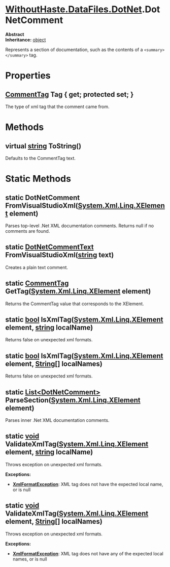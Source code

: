 # [WithoutHaste.DataFiles.DotNet](TableOfContents.WithoutHaste.DataFiles.DotNet.md).DotNetComment

**Abstract**  
**Inheritance:** [object](https://docs.microsoft.com/en-us/dotnet/api/system.object)  

Represents a section of documentation, such as the contents of a `<summary></summary>` tag.  

# Properties

## [CommentTag](WithoutHaste.DataFiles.DotNet.CommentTag.md) Tag { get; protected set; }

The type of xml tag that the comment came from.  

# Methods

## virtual [string](https://docs.microsoft.com/en-us/dotnet/api/system.string) ToString()

Defaults to the CommentTag text.  

# Static Methods

## static DotNetComment FromVisualStudioXml([System.Xml.Linq.XElement](https://docs.microsoft.com/en-us/dotnet/api/system.xml.linq.xelement) element)

Parses top-level .Net XML documentation comments. Returns null if no comments are found.  

## static [DotNetCommentText](WithoutHaste.DataFiles.DotNet.DotNetCommentText.md) FromVisualStudioXml([string](https://docs.microsoft.com/en-us/dotnet/api/system.string) text)

Creates a plain text comment.  

## static [CommentTag](WithoutHaste.DataFiles.DotNet.CommentTag.md) GetTag([System.Xml.Linq.XElement](https://docs.microsoft.com/en-us/dotnet/api/system.xml.linq.xelement) element)

Returns the CommentTag value that corresponds to the XElement.  

## static [bool](https://docs.microsoft.com/en-us/dotnet/api/system.boolean) IsXmlTag([System.Xml.Linq.XElement](https://docs.microsoft.com/en-us/dotnet/api/system.xml.linq.xelement) element, [string](https://docs.microsoft.com/en-us/dotnet/api/system.string) localName)

Returns false on unexpected xml formats.  

## static [bool](https://docs.microsoft.com/en-us/dotnet/api/system.boolean) IsXmlTag([System.Xml.Linq.XElement](https://docs.microsoft.com/en-us/dotnet/api/system.xml.linq.xelement) element, [String[]](https://docs.microsoft.com/en-us/dotnet/api/system.array) localNames)

Returns false on unexpected xml formats.  

## static [List&lt;DotNetComment&gt;](https://docs.microsoft.com/en-us/dotnet/api/system.collections.generic.list-1) ParseSection([System.Xml.Linq.XElement](https://docs.microsoft.com/en-us/dotnet/api/system.xml.linq.xelement) element)

Parses inner .Net XML documentation comments.  

## static [void](https://docs.microsoft.com/en-us/dotnet/api/system.void) ValidateXmlTag([System.Xml.Linq.XElement](https://docs.microsoft.com/en-us/dotnet/api/system.xml.linq.xelement) element, [string](https://docs.microsoft.com/en-us/dotnet/api/system.string) localName)

Throws exception on unexpected xml formats.  

**Exceptions:**  
* **[XmlFormatException](WithoutHaste.DataFiles.XmlFormatException.md)**: XML tag does not have the expected local name, or is null  

## static [void](https://docs.microsoft.com/en-us/dotnet/api/system.void) ValidateXmlTag([System.Xml.Linq.XElement](https://docs.microsoft.com/en-us/dotnet/api/system.xml.linq.xelement) element, [String[]](https://docs.microsoft.com/en-us/dotnet/api/system.array) localNames)

Throws exception on unexpected xml formats.  

**Exceptions:**  
* **[XmlFormatException](WithoutHaste.DataFiles.XmlFormatException.md)**: XML tag does not have any of the expected local names, or is null  

